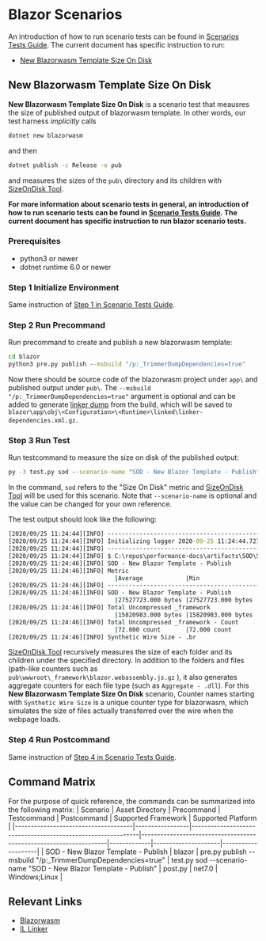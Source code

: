 
# Blazor Scenarios

An introduction of how to run scenario tests can be found in [Scenarios Tests Guide](./scenarios-workflow.md). The current document has specific instruction to run:

- [New Blazorwasm Template Size On Disk](#new-blazorwasm-template-size-on-disk)

## New Blazorwasm Template Size On Disk

**New Blazorwasm Template Size On Disk** is a scenario test that meausres the size of published output of blazorwasm template. In other words, our test harness *implicitly* calls

```cmd
dotnet new blazorwasm
```

and then

```cmd
dotnet publish -c Release -o pub
```

and measures the sizes of the `pub\` directory and its children with [SizeOnDisk Tool](https://github.com/dotnet/performance/tree/main/src/tools/ScenarioMeasurement/SizeOnDisk).

**For more information about scenario tests in general, an introduction of how to run scenario tests can be found in [Scenario Tests Guide](link).  The current document has specific instruction to run blazor scenario tests.**

### Prerequisites

- python3 or newer
- dotnet runtime 6.0 or newer

### Step 1 Initialize Environment

Same instruction of [Step 1 in Scenario Tests Guide](scenarios-workflow.md#step-1-initialize-environment).

### Step 2 Run Precommand

Run precommand to create and publish a new blazorwasm template:

```cmd
cd blazor
python3 pre.py publish --msbuild "/p:_TrimmerDumpDependencies=true"
```

Now there should be source code of the blazorwasm project under `app\` and published output under `pub\`. The `--msbuild "/p:_TrimmerDumpDependencies=true"` argument is optional and can be added to generate [linker dump](https://github.com/mono/linker/blob/main/src/analyzer/README.md) from the build, which will be saved to `blazor\app\obj\<Configuration>\<Runtime>\linked\linker-dependencies.xml.gz`.

### Step 3 Run Test

Run testcommand to measure the size on disk of the published output:

```cmd
py -3 test.py sod --scenario-name "SOD - New Blazor Template - Publish"
```

In the command, `sod` refers to the "Size On Disk" metric and [SizeOnDisk Tool](https://github.com/dotnet/performance/tree/main/src/tools/ScenarioMeasurement/SizeOnDisk) will be used for this scenario. Note that `--scenario-name` is optional and the value can be changed for your own reference.

The test output should look like the following:

```cmd
[2020/09/25 11:24:44][INFO] ----------------------------------------------
[2020/09/25 11:24:44][INFO] Initializing logger 2020-09-25 11:24:44.727500
[2020/09/25 11:24:44][INFO] ----------------------------------------------
[2020/09/25 11:24:44][INFO] $ C:\repos\performance-docs\artifacts\SOD\SizeOnDisk.exe --report-json-path traces\perf-lab-report.json --scenario-name "SOD - New Blazor Template - Publish" --dirs pub
[2020/09/25 11:24:46][INFO] SOD - New Blazor Template - Publish
[2020/09/25 11:24:46][INFO] Metric
                              |Average            |Min                |Max
[2020/09/25 11:24:46][INFO] -----------------------------------------------------------------------------------------|-------------------|-------------------|-------------------
[2020/09/25 11:24:46][INFO] SOD - New Blazor Template - Publish
                              |27527723.000 bytes |27527723.000 bytes |27527723.000 bytes
[2020/09/25 11:24:46][INFO] Total Uncompressed _framework
                              |15820983.000 bytes |15820983.000 bytes |15820983.000 bytes
[2020/09/25 11:24:46][INFO] Total Uncompressed _framework - Count
                              |72.000 count       |72.000 count       |72.000 count
[2020/09/25 11:24:46][INFO] Synthetic Wire Size - .br
```

[SizeOnDisk Tool](https://github.com/dotnet/performance/tree/main/src/tools/ScenarioMeasurement/SizeOnDisk) recursively measures the size of each folder and its children under the specified directory. In addition to the folders and files (path-like counters such as `pub\wwwroot\_framework\blazor.webassembly.js.gz` ), it also generates aggregate counters for each file type (such as `Aggregate - .dll`). For this **New Blazorwasm Template Size On Disk** scenario, Counter names starting with `Synthetic Wire Size` is a unique counter type for blazorwasm, which simulates the size of files actually transferred over the wire when the webpage loads.

### Step 4 Run Postcommand

Same instruction of [Step 4 in Scenario Tests Guide](scenarios-workflow.md#step-4-run-postcommand).

## Command Matrix

For the purpose of quick reference, the commands can be summarized into the following matrix:
| Scenario                            | Asset Directory | Precommand                                                  | Testcommand                                                       | Postcommand | Supported Framework | Supported Platform |
|-------------------------------------|-----------------|-------------------------------------------------------------|-------------------------------------------------------------------|-------------|---------------------|--------------------|
| SOD - New Blazor Template - Publish | blazor          | pre.py publish --msbuild "/p:_TrimmerDumpDependencies=true" | test.py sod --scenario-name "SOD - New Blazor Template - Publish" | post.py     | net7.0              | Windows;Linux      |

## Relevant Links

- [Blazorwasm](https://github.com/dotnet/aspnetcore/tree/main/src/Components)
- [IL Linker](https://github.com/mono/linker)
